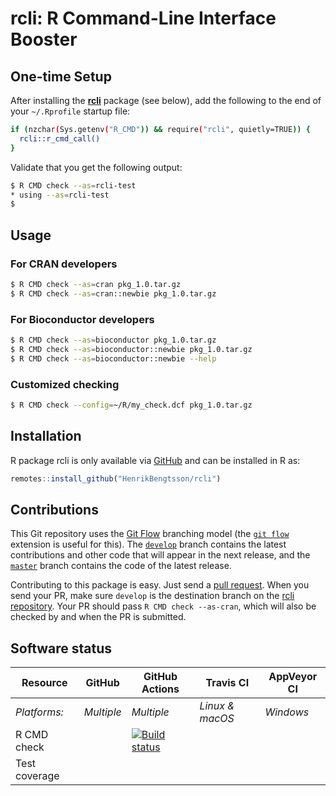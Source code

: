 # rcli: R Command-Line Interface Booster

## One-time Setup

After installing the **[rcli]** package (see below), add the following to the end of your `~/.Rprofile` startup file:

```sh
if (nzchar(Sys.getenv("R_CMD")) && require("rcli", quietly=TRUE)) {
  rcli::r_cmd_call()
}
```

Validate that you get the following output:

```sh
$ R CMD check --as=rcli-test
* using --as=rcli-test
$ 
```


## Usage

### For CRAN developers

```sh
$ R CMD check --as=cran pkg_1.0.tar.gz
$ R CMD check --as=cran::newbie pkg_1.0.tar.gz
```


### For Bioconductor developers

```sh
$ R CMD check --as=bioconductor pkg_1.0.tar.gz
$ R CMD check --as=bioconductor::newbie pkg_1.0.tar.gz
$ R CMD check --as=bioconductor::newbie --help
```


### Customized checking

```sh
$ R CMD check --config=~/R/my_check.dcf pkg_1.0.tar.gz
```


[rcli]: https://github.com/HenrikBengtsson/rcli

## Installation
R package rcli is only available via [GitHub](https://github.com/HenrikBengtsson/rcli) and can be installed in R as:
```r
remotes::install_github("HenrikBengtsson/rcli")
```




## Contributions

This Git repository uses the [Git Flow](http://nvie.com/posts/a-successful-git-branching-model/) branching model (the [`git flow`](https://github.com/petervanderdoes/gitflow-avh) extension is useful for this).  The [`develop`](https://github.com/HenrikBengtsson/rcli/tree/develop) branch contains the latest contributions and other code that will appear in the next release, and the [`master`](https://github.com/HenrikBengtsson/rcli) branch contains the code of the latest release.

Contributing to this package is easy.  Just send a [pull request](https://help.github.com/articles/using-pull-requests/).  When you send your PR, make sure `develop` is the destination branch on the [rcli repository](https://github.com/HenrikBengtsson/rcli).  Your PR should pass `R CMD check --as-cran`, which will also be checked by  and  when the PR is submitted.


## Software status

| Resource      | GitHub        | GitHub Actions      | Travis CI       | AppVeyor CI      |
| ------------- | ------------------- | ------------------- | --------------- | ---------------- |
| _Platforms:_  | _Multiple_          | _Multiple_          | _Linux & macOS_ | _Windows_        |
| R CMD check   |  | <a href="https://github.com/HenrikBengtsson/rcli/actions?query=workflow%3AR-CMD-check"><img src="https://github.com/HenrikBengtsson/rcli/workflows/R-CMD-check/badge.svg?branch=develop" alt="Build status"></a>       |    |  |
| Test coverage |                     |                     |      |                  |
